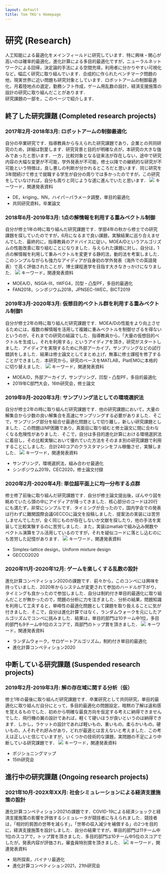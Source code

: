 ```yaml
---
layout: default
title: Tom TKG's Homepage
---
```


# 研究 (Research)
人工知能による最適化をメインフィールドに研究しています．特に興味・関心が高いのは確率的最適化，進化計算による多目的最適化ですが，ニューラルネットワークによる回帰，決定論的手法による空間充填，利用者に分かりやすい可視化など，幅広く研究に取り組んでいます．合成的に作られたベンチマーク問題の他，現実世界に近い問題も研究対象としています．ロボットアームの制御最適化，月着陸地点の選定，勤務シフト作成，ゲーム用乱数の設計，経済支援施策の設計の研究に取り組んだことがあります．  
研究課題の一部を，このページで紹介します．

## 終了した研究課題 (Completed research projects)
### 2017年2月-2018年3月: ロボットアームの制御最適化
自分の卒業研究です．指導教員から与えられた研究課題であり，企業との共同研究のため，詳細は割愛します．研究背景と目的が明確な点が，本研究の大きな強みであったと思います．一方，比較対象となる従来法が存在しない，途中で研究内容の大幅な変更が不可能，学外発表が不可能，修士以降での継続的な研究が不可能という特徴は，良し悪しの判断が分かれるところだと思います．同じ研究を3年間続けて修士で就職する学生が自分の周りでは多かったのですが，この研究をしていなければ，自分も周りと同じような道に進んでいたと思います．
<img src="image/graduation_thesis.png"/>
キーワード，関連発表資料
- DE，kriging，NN，ハイパーパラメータ調整，単目的最適化
- 共同研究資料，卒業論文

### 2018年6月-2019年3月: 1点の解情報を利用する重みベクトル制御
自分が修士1年の時に取り組んだ研究課題です．学部4年の秋から修士での研究課題を探していたのですが，6月になるまで良い課題，実験結果に巡り合えませんでした．最終的に，指導教員のアドバイスに従い，MOEA/Dというアルゴリズムの性能改善に取り組むことになりました．与えられた課題に対し，自分は，1点の解情報を利用して重みベクトルを変更する静的法，動的法を考案しました．このシンプルながらも強力なアイディアが自身初の学外発表（海外での英語発表）で高く評価されたことが，博士課程進学を目指す大きなきっかけになりました．
<img src="image/bict.png"/>
キーワード，関連発表資料
- MOEA/D，NSGA-III，tWFG4，凹型・凸型PF，多目的最適化
- FAN2018，シンポジウム2018，JPNSEC-IWEC，BICT2019

### 2019年3月-2020年3月: 仮想目的ベクトル群を利用する重みベクトル制御1
自分が修士2年の時に取り組んだ研究課題です．MOEA/Dの性能をより向上させるためには，複数の解情報を活用して複雑に重みベクトルを制御せざるを得ないというのが，それまでの研究の結論でした．指導教員から，「大量の仮想目的ベクトルを生成し，それを利用する」というアイディアを頂き，研究がスタートしました．アイディアを実現するために外部アーカイブ，サンプリングなどの試行錯誤をしました．結果は修士論文としてまとめ上げ，無事に修士課程を修了することができました．本研究から，研究のベースをMATLAB，PlatEMOに本格的に切り替えました．
<img src="image/master.png"/>
キーワード，関連発表資料
- MOEA/D，外部アーカイブ，サンプリング，凹型・凸型PF，多目的最適化
- 2019年C部門大会，16th研究会，修士論文

### 2019年9月-2020年3月: サンプリング法としての環境選択法
自分が修士2年の時に取り組んだ研究課題です．他の研究課題において，大量の解集合から少数の良い解集合を高速にサンプリングする必要がありました．そこで，サンプリング部分を組合せ最適化問題として切り離し，新しい研究課題としました．この問題はNP困難であり，真面目に取り組むと修士論文に間に合わなくなる危険性がありました．そこで，自分は多目的進化計算における環境選択法に着目し，その比較実験において優れていた方法をそのまま別の研究課題で利用することにしました．合計240コアのクラスタマシンをフル稼働させ，実験しました．
<img src="image/cec2020.png"/>
キーワード，関連発表資料
- サンプリング，環境選択法，組み合わせ最適化
- シンポジウム2019，CEC2020，修士論文付録

### 2020年2月-2020年4月: 単位超平面上に均一分布する点群
修士修了前後に取り組んだ研究課題です．自分が修士論文提出後，ぼんやり図を眺めていたら頭の中にアイディアが降ってきました．核心部分のコードは20行にも満たず，非常にシンプルです．タイミングが合ったので，国内学会での発表は行わずに難関国際会議GECCOに論文を投稿しました．提案法の実装には苦労しませんでしたが，全く同じものが存在しないか文献を探したり，他の手法を実装して比較実験するのに苦労しました．また，実装はmatlabで組み込み関数やベクトル演算をフル活用しているのですが，それを疑似コードに落とし込むのにも苦労した記憶があります．
<img src="image/gecco2020.png"/>
キーワード，関連発表資料
- Simplex-lattice design，Uniform mixture design
- GECCO2020

### 2020年11月-2020年12月: ゲームを楽しくする乱数の設計
進化計算コンペティション2020の課題です．前々から，このコンペには興味を持っていました．2020年からシステムが変更されて参加のハードルが下がり，タイミングも良かったので参加しました．自分は制約付き単目的最適化に取り組んだことが無かったので，問題の分析に力を注ぎました．分析の結果，問題知識を利用して工夫すると，単峰性の最適化問題として課題を取り扱えることに気が付きました．そこで，自分は進化計算ではなく，ランダムウォークを元にしたアルゴリズムでコンペに挑みました．結果は，単目的部門は10チーム中1位，多目的部門も9チーム中1位のスコアで，両部門のトップ賞を頂きました．
<img src="image/comp2020.png">
キーワード，関連発表資料
- ランダムウォーク，サロゲートアルゴリズム，制約付き単目的最適化
- 進化計算コンペティション2020

## 中断している研究課題 (Suspended research projects)
### 2019年2月-2019年3月: 解の存在域に関する分析（仮）
修士1年の最後に取り組んだ研究課題です．卒業研究として共同研究，単目的最適化に取り組んだ自分にとって，多目的最適化の問題設定，暗黙の了解は違和感を覚えるものでした．初めから明確な最良方向を仮定する考えに納得できませんでした．飛行機の翼の設計であれば，軽くて硬いほうが良いというのは納得できます．しかし，ラケットの設計であれば軽いもの，重いもの，柔らかいもの，硬いもの，人それぞれ好みがあり，どれが最適とは言えないと考えました．この考えは正しいと信じていますが，いくつかの技術的な課題，実問題の不足により中断している研究課題です．
<img src="image/map.png"/>
キーワード，関連発表資料
- ポジショニングマップ
- 15th研究会

## 進行中の研究課題 (Ongoing research projects)
### 2021年10月-202X年XX月: 社会シミュレーションによる経済支援施策の設計
進化計算コンペティション2021の課題です．COVID-19による経済ショックと経済支援施策の影響を評価するシミュレータが競技者に与えられました．競技者は，「相対的貧困の世帯を減らす」，「世帯の収入減少を補償する」の2つを目的に，経済支援施策を設計しました．自分の結果ですが，単目的部門は11チーム中1位のスコアで，トップ賞を頂きました．多目的部門は10チーム中5位のスコアでしたが，発表内容が評価され，審査員特別賞を頂きました．
<img src="image/comp2021.png">
キーワード，関連発表資料
- 局所探索，バイナリ最適化
- 進化計算コンペティション2021，21th研究会
